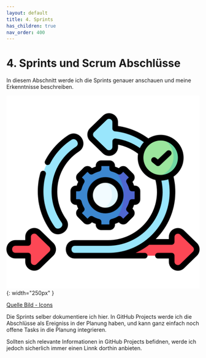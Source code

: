 ```yaml
---
layout: default
title: 4. Sprints
has_children: true
nav_order: 400
---
```


# 4. Sprints und Scrum Abschlüsse

In diesem Abschnitt werde ich die Sprints genauer anschauen und meine Erkenntnisse beschreiben.

![Sprint](../ressources/icons/agile.png){: width="250px" }

[Quelle Bild - Icons](../anhang/600-quellen.html#64-icons)

Die Sprints selber dokumentiere ich hier. In GitHub Projects werde ich die Abschlüsse als Ereigniss in der Planung haben, und kann ganz einfach noch offene Tasks in die Planung integrieren.

Sollten sich relevante Informationen in GitHub Projects befidnen, werde ich jedoch sicherlich immer einen Linnk dorthin anbieten.
